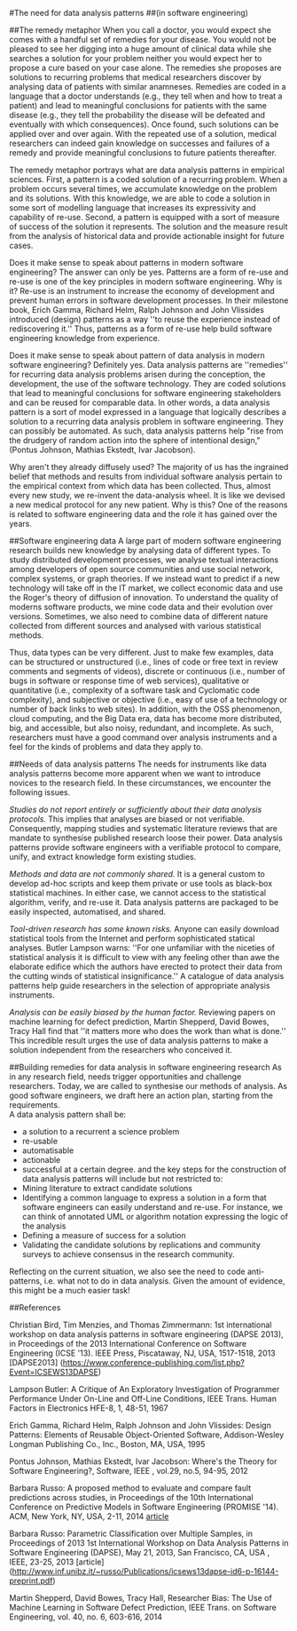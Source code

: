 #The need for data analysis patterns
##(in software engineering)

##The remedy metaphor
When you call a doctor, you would expect she comes with a handful set of remedies for your disease.  You would not be pleased to see her digging into a huge amount of clinical data while she searches a solution for your problem neither you would expect her to propose a cure based on your case alone.  The remedies she proposes are solutions to recurring problems that medical researchers discover by analysing data of patients with similar anamneses. Remedies are coded in a language that a doctor understands (e.g., they tell when and how to treat a patient) and lead to meaningful conclusions for patients with the same disease (e.g., they tell the probability the disease will be defeated and eventually with which consequences).  Once found, such solutions can be applied over and over again. With the repeated use of a solution, medical researchers can indeed gain knowledge on successes and failures of a remedy and provide meaningful conclusions to future patients thereafter.   

The remedy metaphor portrays what are data analysis patterns in empirical sciences.  First, a pattern is a coded solution of a recurring problem. When a problem occurs several times, we accumulate knowledge on the problem and its solutions. With this knowledge, we are able to code a solution in some sort of modelling language that increases its expressivity and capability of re-use.  Second, a pattern is equipped with a sort of measure of success of the solution it represents.  The solution and the measure result from the analysis of historical data and provide actionable insight for future cases. 
 
Does it make sense to speak about patterns in modern software engineering?  The answer can only be yes.  Patterns are a form of re-use and re-use is one of the key principles in modern software engineering. Why is it?  Re-use is an instrument to  increase the economy  of development and prevent human errors in software development processes. In their milestone book, Erich Gamma, Richard Helm, Ralph Johnson and John Vlissides  introduced (design) patterns as a way ''to reuse the experience instead of rediscovering it.''
Thus, patterns as a form of re-use  help build software engineering knowledge from experience.

Does it make sense to speak about pattern of data analysis in modern software engineering?  Definitely yes.  Data analysis patterns are ''remedies'' for recurring data analysis problems arisen during the conception, the development, the use of the software technology.  They are coded solutions  that lead to meaningful conclusions for software engineering stakeholders and can be reused for comparable data. In other words,  a data analysis pattern is a sort of model expressed in a language that logically describes a solution to a recurring data analysis problem in software engineering. They can possibly be automated. As such, data analysis patterns help  "rise from the drudgery of random action into the sphere of intentional design," (Pontus Johnson, Mathias Ekstedt, Ivar Jacobson).

Why aren't they already diffusely used? The majority of us has the ingrained belief that  methods and results from individual software analysis pertain to the empirical context from which data has been collected. Thus, almost every new study, we re-invent the data-analysis wheel. It is like we devised a new medical protocol for any new patient. Why is this? One of the reasons is related to software engineering data and the role it has gained over the years. 

##Software engineering data
A large part of modern software engineering research builds new knowledge by analysing data of different types. To study distributed development processes, we analyse textual interactions among developers of open source communities and use social network, complex systems, or graph theories. If we instead want to predict if a new technology will take off in the IT market, we collect economic data and use the Roger's theory of diffusion of innovation. To understand the quality of moderns software products, we mine code data and their evolution over versions. Sometimes, we also need to combine data of different nature collected from different sources and analysed with various statistical methods. 

Thus, data types can be very different. Just to make few examples, data can be structured or unstructured (i.e., lines of code or free text in review comments and segments of videos), discrete or continuous (i.e., number of bugs in software or response time of web services), qualitative or quantitative (i.e., complexity of a software task and Cyclomatic code complexity), and subjective or objective (i.e., easy of use of a technology or number of back links to web sites). In addition, with the OSS phenomenon, cloud computing, and the Big Data era, data has become more distributed, big, and accessible, but also noisy, redundant, and incomplete. As such, researchers must have a good command over analysis instruments and a feel for the kinds of problems and data they apply to.

##Needs of data analysis patterns
The needs for instruments like data analysis patterns become more apparent when we want to introduce novices to the research field. In these circumstances, we encounter the following issues. 

*Studies do not report entirely or sufficiently about their data analysis protocols.* This implies that analyses are biased or not verifiable. Consequently, mapping studies and systematic literature reviews that are mandate to synthesise published research loose their power. Data analysis patterns provide software engineers with a verifiable protocol to compare, unify, and extract knowledge form existing studies.

*Methods and data are not commonly shared.* It is a general custom to develop ad-hoc scripts and keep them private or use tools as black-box statistical machines. In either case, we cannot access to the statistical algorithm, verify, and re-use it. Data analysis patterns are packaged to be easily inspected, automatised, and shared. 

*Tool-driven research has some known risks.* Anyone can easily download statistical tools from the Internet and perform sophisticated statical analyses. Butler Lampson warns: ''For one unfamiliar with the niceties of statistical analysis it is difficult to view with any feeling other than awe the elaborate edifice which the authors have erected to protect their data from the cutting winds of statistical insignificance.'' A catalogue of data analysis patterns help guide researchers in the selection of appropriate analysis instruments. 

*Analysis can be easily biased by the human factor.*  Reviewing  papers on machine learning for defect prediction, Martin Shepperd, David Bowes, Tracy Hall find that ''it matters more who does the work than what is done.''
This incredible result urges the use of data analysis patterns to make a solution independent from the researchers who conceived it. 

##Building remedies for data analysis in software engineering research
As in any research field, needs trigger opportunities and challenge researchers.  Today, we are called to synthesise our methods of analysis. 
As good software engineers, we draft here an action plan, starting from the requirements.  
A  data analysis pattern shall be: 
- a solution to a recurrent a science problem
- re-usable
- automatisable
- actionable
- successful at a certain degree. 
and the  key steps for the construction of  data analysis patterns will include but not restricted to:
- Mining literature to extract candidate solutions
- Identifying a common language to express a solution in a form that software engineers can easily understand and re-use. For instance, we can think of annotated UML or algorithm notation expressing the logic of the analysis
- Defining a measure of success for a solution 
- Validating the candidate solutions by replications and community surveys to achieve consensus in the research community. 

Reflecting on the current situation, we also see the need to code anti-patterns, i.e. what not to do in data analysis. Given the amount of evidence, this might be a much easier task!

##References

Christian Bird, Tim Menzies, and Thomas Zimmermann:  1st international workshop on data analysis patterns in software engineering (DAPSE 2013), in Proceedings of the 2013 International Conference on Software Engineering (ICSE '13). IEEE Press, Piscataway, NJ, USA, 1517-1518, 2013 [DAPSE2013] (https://www.conference-publishing.com/list.php?Event=ICSEWS13DAPSE)

Lampson Butler: A Critique of An Exploratory Investigation of Programmer Performance Under On-Line and Off-Line Conditions, IEEE Trans. Human Factors in Electronics HFE-8, 1, 48-51, 1967 

Erich Gamma, Richard Helm, Ralph Johnson and John Vlissides: Design Patterns: Elements of Reusable Object-Oriented Software, Addison-Wesley Longman Publishing Co., Inc., Boston, MA, USA, 1995 

Pontus Johnson, Mathias Ekstedt, Ivar Jacobson: Where's the Theory for Software Engineering?, Software, IEEE , vol.29, no.5, 94-95,  2012

Barbara Russo: A proposed method to evaluate and compare fault predictions across studies, in Proceedings of the 10th International Conference on Predictive Models in Software Engineering (PROMISE '14). ACM, New York, NY, USA, 2-11, 2014 [article](http://www.inf.unibz.it/~russo/Publications/Russo2014.pdf)

Barbara Russo: Parametric Classification over Multiple Samples, in Proceedings  of 2013 1st International Workshop on Data Analysis Patterns in Software Engineering (DAPSE), May 21, 2013, San Francisco, CA, USA , IEEE, 23-25, 2013 [article] (http://www.inf.unibz.it/~russo/Publications/icsews13dapse-id6-p-16144-preprint.pdf)

Martin Shepperd, David Bowes, Tracy Hall, Researcher Bias: The Use of Machine Learning in Software Defect Prediction, IEEE Trans. on Software Engineering, vol. 40, no. 6, 603-616,  2014 